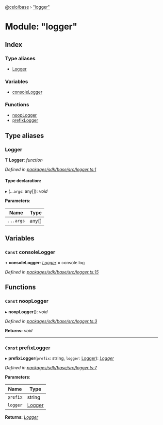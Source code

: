 [@celo/base](../README.md) › ["logger"](_logger_.md)

# Module: "logger"

## Index

### Type aliases

* [Logger](_logger_.md#logger)

### Variables

* [consoleLogger](_logger_.md#const-consolelogger)

### Functions

* [noopLogger](_logger_.md#const-nooplogger)
* [prefixLogger](_logger_.md#const-prefixlogger)

## Type aliases

###  Logger

Ƭ **Logger**: *function*

*Defined in [packages/sdk/base/src/logger.ts:1](https://github.com/celo-org/celo-monorepo/blob/master/packages/sdk/base/src/logger.ts#L1)*

#### Type declaration:

▸ (...`args`: any[]): *void*

**Parameters:**

Name | Type |
------ | ------ |
`...args` | any[] |

## Variables

### `Const` consoleLogger

• **consoleLogger**: *[Logger](_logger_.md#logger)* = console.log

*Defined in [packages/sdk/base/src/logger.ts:15](https://github.com/celo-org/celo-monorepo/blob/master/packages/sdk/base/src/logger.ts#L15)*

## Functions

### `Const` noopLogger

▸ **noopLogger**(): *void*

*Defined in [packages/sdk/base/src/logger.ts:3](https://github.com/celo-org/celo-monorepo/blob/master/packages/sdk/base/src/logger.ts#L3)*

**Returns:** *void*

___

### `Const` prefixLogger

▸ **prefixLogger**(`prefix`: string, `logger`: [Logger](_logger_.md#logger)): *[Logger](_logger_.md#logger)*

*Defined in [packages/sdk/base/src/logger.ts:7](https://github.com/celo-org/celo-monorepo/blob/master/packages/sdk/base/src/logger.ts#L7)*

**Parameters:**

Name | Type |
------ | ------ |
`prefix` | string |
`logger` | [Logger](_logger_.md#logger) |

**Returns:** *[Logger](_logger_.md#logger)*
